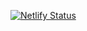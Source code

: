 [![Netlify Status](https://api.netlify.com/api/v1/badges/42c3d411-4c69-4eff-b6a8-52f489ca4c76/deploy-status)](https://app.netlify.com/sites/happy-birthday-claire/deploys)
